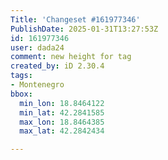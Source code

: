 ```yaml
---
Title: 'Changeset #161977346'
PublishDate: 2025-01-31T13:27:53Z
id: 161977346
user: dada24
comment: new height for tag
created_by: iD 2.30.4
tags:
- Montenegro
bbox:
  min_lon: 18.8464122
  min_lat: 42.2841585
  max_lon: 18.8464385
  max_lat: 42.2842434

---
```

